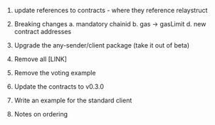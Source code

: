 1. update references to contracts - where they reference relaystruct

3. Breaking changes
    a. mandatory chainid
    b. gas -> gasLimit
    d. new contract addresses


7. Upgrade the any-sender/client package (take it out of beta)
8. Remove all [LINK]
9. Remove the voting example
10. Update the contracts to v0.3.0
11. Write an example for the standard client
12. Notes on ordering